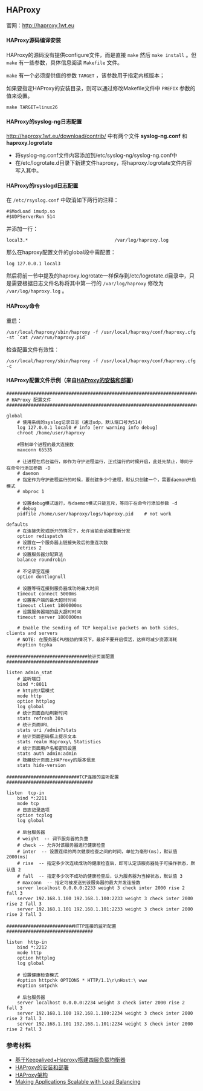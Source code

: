 ## HAProxy

官网：http://haproxy.1wt.eu

#### HAProxy源码编译安装

HAProxy的源码没有提供configure文件，而是直接 ``make`` 然后 ``make install`` 。但 ``make`` 有一些参数，具体信息阅读 ``Makefile`` 文件。

``make`` 有一个必须提供值的参数 ``TARGET`` ，该参数用于指定内核版本；

如果要指定HAProxy的安装目录，则可以通过修改Makefile文件中 ``PREFIX`` 参数的值来设置。

``make TARGET=linux26``

#### HAProxy的syslog-ng日志配置

http://haproxy.1wt.eu/download/contrib/ 中有两个文件 **syslog-ng.conf** 和 **haproxy.logrotate**

- 将syslog-ng.conf文件内容添加到/etc/syslog-ng/syslog-ng.conf中
- 在/etc/logrotate.d目录下新建文件haproxy，将haproxy.logrotate文件内容写入其中。

#### HAProxy的rsyslogd日志配置

在 ``/etc/rsyslog.conf`` 中取消如下两行的注释：

```
#$ModLoad imudp.so
#$UDPServerRun 514
```

并添加一行：

```
local3.*                                /var/log/haproxy.log
```

那么在haproxy配置文件的global段中需配置：

```
log 127.0.0.1 local3
```

然后将前一节中提及的haproxy.logrotate一样保存到/etc/logrotate.d目录中，只是需要根据日志文件名称将其中第一行的 ``/var/log/haproxy`` 修改为 ``/var/log/haproxy.log`` 。


#### HAProxy命令

重启：

```
/usr/local/haproxy/sbin/haproxy -f /usr/local/haproxy/conf/haproxy.cfg -st `cat /var/run/haproxy.pid`
```

检查配置文件有效性：

```
/usr/local/haproxy/sbin/haproxy -f /usr/local/haproxy/conf/haproxy.cfg -c
```

#### HAProxy配置文件示例（来自[HAProxy的安装和部署](http://lam.iteye.com/blog/990796)）

```
#########################################################################
# HAProxy 配置文件
#########################################################################
 
global
    # 使用系统的syslog记录日志（通过udp，默认端口号为514）
    log 127.0.0.1 local0 # info [err warning info debug]
    chroot /home/user/haproxy
 
    #限制单个进程的最大连接数
    maxconn 65535
 
    # 让进程在后台运行，即作为守护进程运行，正式运行的时候开启，此处先禁止，等同于在命令行添加参数 -D
    # daemon
    # 指定作为守护进程运行的时候，要创建多少个进程，默认只创建一个，需要daemon开启模式
    # nbproc 1
 
    # 设置debug模式运行，与daemon模式只能互斥，等同于在命令行添加参数 -d
    # debug
    pidfile /home/user/haproxy/logs/haproxy.pid    # not work
 
defaults
    # 在连接失败或断开的情况下，允许当前会话被重新分发
    option redispatch
    # 设置在一个服务器上链接失败后的重连次数
    retries 2
    # 设置服务器分配算法
    balance roundrobin
 
    # 不记录空连接
    option dontlognull
 
    # 设置等待连接到服务器成功的最大时间
    timeout connect 5000ms
    # 设置客户端的最大超时时间
    timeout client 1800000ms
    # 设置服务器端的最大超时时间
    timeout server 1800000ms
 
    # Enable the sending of TCP keepalive packets on both sides, clients and servers
    # NOTE: 在服务器CPU强劲的情况下，最好不要开启保活，这样可减少资源消耗
    #option tcpka
 
##############################统计页面配置##################################
 
listen admin_stat
    # 监听端口
    bind *:8011
    # http的7层模式
    mode http
    option httplog
    log global
    # 统计页面自动刷新时间
    stats refresh 30s
    # 统计页面URL
    stats uri /admin?stats
    # 统计页面密码框上提示文本
    stats realm Haproxy\ Statistics
    # 统计页面用户名和密码设置
    stats auth admin:admin
    # 隐藏统计页面上HAProxy的版本信息
    stats hide-version
 
###########################TCP连接的监听配置################################
 
listen  tcp-in
    bind *:2211
    mode tcp
    # 日志记录选项
    option tcplog
    log global
 
    # 后台服务器
    # weight  -- 调节服务器的负重
    # check -- 允许对该服务器进行健康检查
    # inter  -- 设置连续的两次健康检查之间的时间，单位为毫秒(ms)，默认值 2000(ms)
    # rise  -- 指定多少次连续成功的健康检查后，即可认定该服务器处于可操作状态，默认值 2
    # fall  -- 指定多少次不成功的健康检查后，认为服务器为当掉状态，默认值 3
    # maxconn  -- 指定可被发送到该服务器的最大并发连接数
    server localhost 0.0.0.0:2233 weight 3 check inter 2000 rise 2 fall 3
    server 192.168.1.100 192.168.1.100:2233 weight 3 check inter 2000 rise 2 fall 3
    server 192.168.1.101 192.168.1.101:2233 weight 3 check inter 2000 rise 2 fall 3
 
#########################HTTP连接的监听配置################################
 
listen  http-in
    bind *:2212
    mode http
    option httplog
    log global
 
    # 设置健康检查模式
    #option httpchk OPTIONS * HTTP/1.1\r\nHost:\ www
    #option smtpchk
 
    # 后台服务器
    server localhost 0.0.0.0:2234 weight 3 check inter 2000 rise 2 fall 3
    server 192.168.1.100 192.168.1.100:2234 weight 3 check inter 2000 rise 2 fall 3
    server 192.168.1.101 192.168.1.101:2234 weight 3 check inter 2000 rise 2 fall 3
```

### 参考材料

- [基于Keepalived+Haproxy搭建四层负载均衡器](http://blog.liuts.com/post/223/)
- [HAProxy的安装和部署](http://lam.iteye.com/blog/990796)
- [HAProxy架构](http://haproxy.1wt.eu/download/1.2/doc/architecture.txt)
- [Making Applications Scalable with Load Balancing](http://www.exceliance.fr/sites/default/files/biblio/art-2006-making_applications_scalable_with_lb.pdf)
